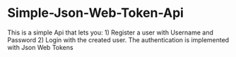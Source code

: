 # Simple-Json-Web-Token-Api
This is a simple Api that lets you: 1) Register a user with Username and Password 2) Login with the created user. The authentication is implemented with Json Web Tokens
